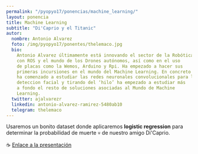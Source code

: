 ```yaml
---
permalink: "/pyopyo17/ponencias/machine_learning/"
layout: ponencia
title: Machine Learning
subtitle: "Di'Caprio y el Titanic"
autor:
  nombre: Antonio Alvarez
  foto: /img/pyopyo17/ponentes/thelemaco.jpg
  bio:
    Antonio Alvarez últimamente está innovando el sector de la Robótica
    con ROS y el mundo de los Drones autónomos, así como en el uso
    de placas como la Wemos, Arduino y Rpi. Ha empezado a hacer sus
    primeras incursiones en el mundo del Machine Learning. En concreto
    ha comenzado a estudiar las redes neuronales convolucionales para la
    deteccion facial y tirando del ‘hilo’ ha empezado a estudiar más
    a fondo el resto de soluciones asociadas al Mundo de Machine
    Learning.
  twitter: ajalvarezr
  linkedin: antonio-alvarez-ramirez-5480ab10
  telegram: thelemaco
---
```


Usaremos un bonito dataset donde aplicaremos **logistic regression** para determinar la probabilidad de muerte 💀 de nuestro amigo Di'Caprio.

☕️ [Enlace a la presentación](https://github.com/aalvarez/MachineLearning_Python)
